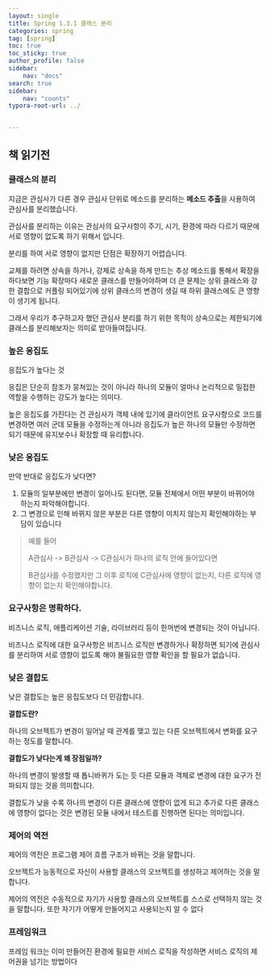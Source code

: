 ```yaml
---
layout: single
title: Spring 1.3.1 클래스 분리
categories: spring
tag: [spring]
toc: true
toc_sticky: true
author_profile: false
sidebar:
    nav: "docs"
search: true
sidebar:
    nav: "counts"
typora-root-url: ../


---
```




## 책 읽기전

### 클래스의 분리

지금은 관심사가 다른 경우 관심사 단위로 메소드를 분리하는 **메소드 추출**을 사용하여 관심사를 분리했습니다.

관심사를 분리하는 이유는 관심사의 요구사항이 주기, 시기, 환경에 따라 다르기 때문에 서로 영향이 없도록 하기 위해서 입니다.

분리를 하여 서로 영향이 없지만 단점은 확장하기 어렵습니다.

교체를 하려면 상속을 하거나, 강제로 상속을 하게 만드는 추상 메소드를 통해서 확장을 하다보면 기능 확장마다 새로운 클래스를 만들어야하며 더 큰 문제는 상위 클래스와 강한 결합으로 커플링 되어있기에 상위 클래스의 변경이 생길 때 하위 클래스에도 큰 영향이 생기게 됩니다.

그래서 우리가 추구하고자 했던 관심사 분리를 하기 위한 목적이 상속으로는 제한되기에 클래스를 분리해보자는 의미로 받아들여집니다.



### 높은 응집도

응집도가 높다는 것

응집은 단순히 참조가 뭉쳐있는 것이 아니라 하나의 모듈이 얼마나 논리적으로 밀접한 역할을 수행하는 강도가 높다는 의미다.

높은 응집도를 가진다는 건 관심사가 객체 내에 있기에 클라이언트 요구사항으로 코드를 변경하면 여러 군데 모듈을 수정하는게 아니라 응집도가 높은 하나의 모듈만 수정하면 되기 때문에 유지보수나 확장할 때 유리합니다.

### 낮은 응집도

만약 반대로 응집도가 낮다면?

1. 모듈의 일부분에만 변경이 일어나도 된다면, 모듈 전체에서 어떤 부분이 바뀌어야 하는지 파악해야합니다.
2. 그 변경으로 인해 바뀌지 않은 부분은 다른 영향이 미치지 않는지 확인해야하는 부담이 있습니다

> 예를 들어
>
> A관심사 ->  B관심사 ->  C관심사가 하나의 로직 안에 들어있다면
>
> B관심사를 수정했지만 그 이후 로직에 C관심사에 영향이 없는지, 다른 로직에 영향이 없는지 확인해야합니다.



### 요구사항은 명확하다.

비즈니스 로직, 애플리케이션 기술, 라이브러리 등이 한꺼번에 변경되는 것이 아닙니다.

비즈니스 로직에 대한 요구사항은 비즈니스 로직만 변경하거나 확장하면 되기에 관심사를 분리하여 서로 영향이 없도록 해야 불필요한 영향 확인을 할 필요가 없습니다.

### 낮은 결합도

낮은 결합도는 높은 응집도보다 더 민감합니다.

**결합도란?**

하나의 오브젝트가 변경이 일어날 때 관계를 맺고 있는 다른 오브젝트에서 변화를 요구하는 정도를 말합니다.

**결합도가 낮다는게 왜 장점일까?**

하나의 변경이 발생할 때 톱니바퀴가 도는 듯 다른 모듈과 객체로 변경에 대한 요구가 전파되지 않는 것을 의미합니다.

결합도가 낮을 수록 하나의 변경이 다른 클래스에 영향이 없게 되고 추가로 다른 클래스에 영향이 없다는 것은 변경된 모듈 내에서 테스트를 진행하면 된다는 의미입니다.

### 제어의 역전

제어의 역전은 프로그램 제어 흐름 구조가 바뀌는 것을 말합니다.

오브젝트가 능동적으로 자신이 사용할 클래스의 오브젝트를 생성하고 제어하는 것을 말합니다.

제어의 역전은 수동적으로 자기가 사용할 클래스의 오브젝트를 스스로 선택하지 않는 것을 말합니다. 또한 자기가 어떻게 만들어지고 사용되는지 알 수 없다

### 프레임워크

프레임 워크는 이미 만들어진 환경에 필요한 서비스 로직을 작성하면 서비스 로직의 제어권을 넘기는 방법이다